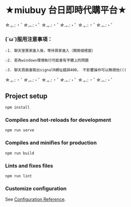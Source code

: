 # ★miubuy 台日即時代購平台★
☆.｡.:*・ﾟ ☆.｡.:*・ﾟ ☆.｡.:*・ﾟ ☆.｡.:*・ﾟ ☆.｡.:*・ﾟ ☆.｡.:*・ﾟ

### (´ω`)服用注意事項：
```
☆1. 聊天室賣家進入後，等待買家進入（開兩個視窗）

☆2. 若為windows環境執行可能會有字體上的問題

☆3. 聊天頁面會跳出signalR網址錯誤400， 不影響操作可以無視他(((

```

☆.｡.:*・ﾟ ☆.｡.:*・ﾟ ☆.｡.:*・ﾟ ☆.｡.:*・ﾟ ☆.｡.:*・ﾟ ☆.｡.:*・ﾟ

## Project setup
```
npm install
```

### Compiles and hot-reloads for development
```
npm run serve
```

### Compiles and minifies for production
```
npm run build
```

### Lints and fixes files
```
npm run lint
```

### Customize configuration
See [Configuration Reference](https://cli.vuejs.org/config/).

